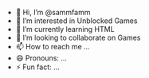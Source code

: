 - 👋 Hi, I’m @sammfamm
- 👀 I’m interested in Unblocked Games
- 🌱 I’m currently learning HTML
- 💞️ I’m looking to collaborate on Games
- 📫 How to reach me ...
- 😄 Pronouns: ...
- ⚡ Fun fact: ...

<!---
sammfamm/sammfamm is a ✨ special ✨ repository because its `README.md` (this file) appears on your GitHub profile.
You can click the Preview link to take a look at your changes.
--->
